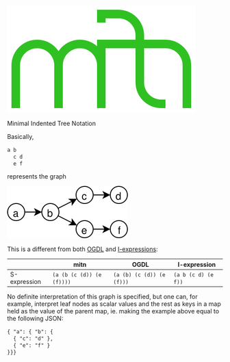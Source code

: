 ![mitn logo](logo.svg)

Minimal Indented Tree Notation

Basically, 
```
a b
  c d
  e f
```
represents the graph

![example a](doc/mitn_example_a.svg)

This is a different from both [OGDL](https://ogdl.org) and [I-expressions](https://srfi.schemers.org/srfi-49/srfi-49.html):

|  |mitn  | OGDL | I-expression |
|--|------|------|--------|
| S-expression | `(a (b (c (d)) (e (f))))` | `(a (b) (c (d)) (e (f)))` | `(a b (c d) (e f))` |

No definite interpretation of this graph is specified, but one can, for example, interpret leaf nodes as scalar values and the rest as keys in a map held as the value of the parent map, ie. making the example above equal to the following JSON:

```{json}
{ "a": { "b": {
  { "c": "d" },
  { "e": "f" }
}}}
```
